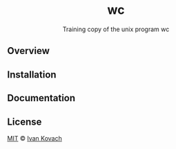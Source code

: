 <div align="center">
  <h1>wc</h1>
  <p>Training copy of the unix program wc</p>
</div>

## Overview

[//]: # (Добавить 2-3 пикчи с --help и принципом работы)

## Installation

[//]: # (Написать о Makefile)

## Documentation

[//]: # (Так жа дока, что и у wc, но урезаная)

## License

[MIT](./LICENSE) © [Ivan Kovach](https://github.com/Qu1nel/)
